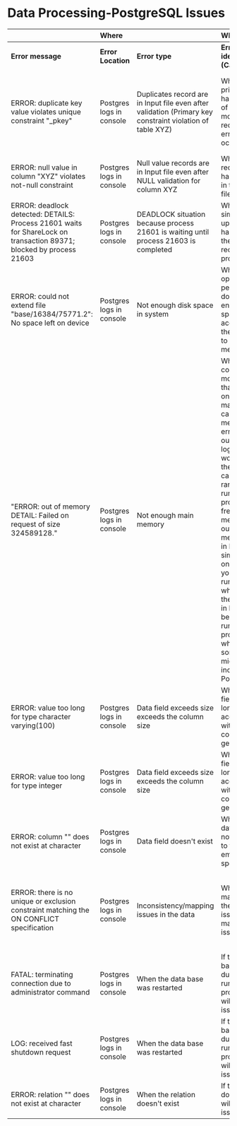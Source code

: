 # Data Processing-PostgreSQL Issues



|                                                               | **Where**                                  |                                                               | **Why**                                                                                                 | **How to resolve**                                                                                |
| :--- | :--- | :--- | :--- | :--- |
| **Error message** | **Error Location** | **Error type** | **Error identification \(Cause\)** | **Probable resolution** |
| ERROR: duplicate key value violates unique constraint "\_pkey" | Postgres logs in console | Duplicates record are in Input file even after validation \(Primary key constraint violation of table XYZ\) | When the primary key has same set of values for more than 2 records, the error will occur. | The error mostly occurs while updating to aggregation tables, due to inconsitency/mapping issues in the data. The data needs to be mapped correctly to eliminate this issue. |
| ERROR: null value in column "XYZ" violates not-null constraint | Postgres logs in console | Null value records are in Input file even after NULL validation for column XYZ | When an required field has null value in the data file. | Null values need to be removed from the data file |
| ERROR: deadlock detected: DETAILS: Process 21601 waits for ShareLock on transaction 89371; blocked by process 21603 | Postgres logs in console | DEADLOCK situation because process 21601 is waiting until process 21603 is completed | When simultaneous update is happening to the same record by two process. | Check if there are two Job running simultaneously, if so stop one of them. |
| ERROR: could not extend file "base/16384/75771.2": No space left on device | Postgres logs in console | Not enough disk space in system | When an operation performed doesn't have enough disk space to accomplish the task due to lack of memory. | Check if there is enough disk space to accomplish the task. |
| "ERROR: out of memory DETAIL: Failed on request of size 324589128." | Postgres logs in console | Not enough main memory | When we consume more memory than available on our machine we can see out of memory errors within our Postgres logs, or in worse cases the OOM killer can start to randomly kill running processes to free up memory.  An out of memory error in Postgres simply errors on the query you’re running,  where as the the OOM killer in linux begins killing running processes which in some cases might even include Postgres itself | Reduce the emission file size to avoid the issue. |
| ERROR: value too long for type character varying\(100\) | Postgres logs in console | Data field exceeds size exceeds the column size | When the field has too long to accommodate within a column, we get this error | Correct the data field which exceeds the size. |
| ERROR: value too long for type integer | Postgres logs in console | Data field exceeds size exceeds the column size | When the field has too long to accommodate within a column, we get this error | Correct the data field which exceeds the size. |
| ERROR:  column "" does not exist at character | Postgres logs in console | Data field doesn't exist | When the data fields are not according to the emission specification | Correct the header in the emitted file |
| ERROR:  there is no unique or exclusion constraint matching the ON CONFLICT specification | Postgres logs in console | Inconsistency/mapping issues in the data | When mapping of the data has issues, we may get this issue | The error mostly occurs while updating to aggregation tables, due to inconsistency/mapping issues in the data. The data needs to be mapped correctly to eliminate this issue. |
| FATAL:  terminating connection due to administrator command | Postgres logs in console | When the data base was restarted | If the data base restarts during the running process,  we will get this issue | Database shouldn't be restarted during a process is running, check the sys logs to know why the database service was terminated. |
| LOG:  received fast shutdown request | Postgres logs in console | When the data base was restarted | If the data base restarts during the running process,  we will get this issue | Database shouldn't be restarted during a process is running, check the sys logs to know why the database service was terminated. |
| ERROR:  relation "" does not exist at character  | Postgres logs in console | When the relation doesn't exist | If the relation doesn't exist, will get this issue |  |

